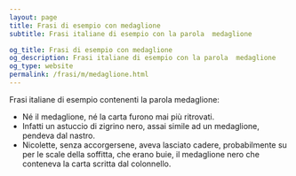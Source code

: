 ```yaml
---
layout: page
title: Frasi di esempio con medaglione 
subtitle: Frasi italiane di esempio con la parola  medaglione

og_title: Frasi di esempio con medaglione 
og_description: Frasi italiane di esempio con la parola  medaglione
og_type: website
permalink: /frasi/m/medaglione.html
---
```


Frasi italiane di esempio contenenti la parola medaglione:


- Né il medaglione, né la carta furono mai più ritrovati.
- Infatti un astuccio di zigrino nero, assai simile ad un medaglione, pendeva dal nastro.
- Nicolette, senza accorgersene, aveva lasciato cadere, probabilmente su per le scale della soffitta, che erano buie, il medaglione nero che conteneva la carta scritta dal colonnello.
